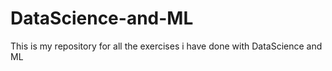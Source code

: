 # DataScience-and-ML
This is my repository for all the exercises i have done with DataScience and ML
